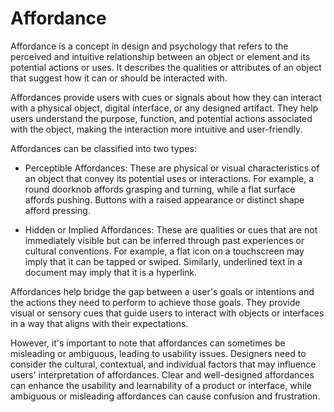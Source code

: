 # Affordance

Affordance is a concept in design and psychology that refers to the perceived and intuitive relationship between an object or element and its potential actions or uses. It describes the qualities or attributes of an object that suggest how it can or should be interacted with.

Affordances provide users with cues or signals about how they can interact with a physical object, digital interface, or any designed artifact. They help users understand the purpose, function, and potential actions associated with the object, making the interaction more intuitive and user-friendly.

Affordances can be classified into two types:

* Perceptible Affordances: These are physical or visual characteristics of an object that convey its potential uses or interactions. For example, a round doorknob affords grasping and turning, while a flat surface affords pushing. Buttons with a raised appearance or distinct shape afford pressing.

* Hidden or Implied Affordances: These are qualities or cues that are not immediately visible but can be inferred through past experiences or cultural conventions. For example, a flat icon on a touchscreen may imply that it can be tapped or swiped. Similarly, underlined text in a document may imply that it is a hyperlink.

Affordances help bridge the gap between a user's goals or intentions and the actions they need to perform to achieve those goals. They provide visual or sensory cues that guide users to interact with objects or interfaces in a way that aligns with their expectations.

However, it's important to note that affordances can sometimes be misleading or ambiguous, leading to usability issues. Designers need to consider the cultural, contextual, and individual factors that may influence users' interpretation of affordances. Clear and well-designed affordances can enhance the usability and learnability of a product or interface, while ambiguous or misleading affordances can cause confusion and frustration.
